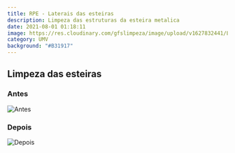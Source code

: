 ```yaml
---
title: RPE - Laterais das esteiras
description: Limpeza das estruturas da esteira metalica
date: 2021-08-01 01:18:11
image: https://res.cloudinary.com/gfslimpeza/image/upload/v1627832441/Limpeza%20UMV/montagens%2001/laterais%20eesteiras/WhatsApp_Image_2021-08-01_at_11.06.34_1_edak1w.jpg
category: UMV
background: "#B31917"
---
```

## Limpeza das esteiras

### Antes 

![Antes](https://res.cloudinary.com/gfslimpeza/image/upload/v1627832441/Limpeza%20UMV/montagens%2001/laterais%20eesteiras/WhatsApp_Image_2021-08-01_at_11.06.34_o54fba.jpg)

### Depois 

![Depois](https://res.cloudinary.com/gfslimpeza/image/upload/v1627832441/Limpeza%20UMV/montagens%2001/laterais%20eesteiras/WhatsApp_Image_2021-08-01_at_11.06.34_1_edak1w.jpg)